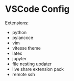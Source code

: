 # VSCode Config

Extensions:
- python
- pylanccce
- vim
- vitesse theme
- latex
- jupyter
- file nesting updater
- live share extension pack
- remote ssh

